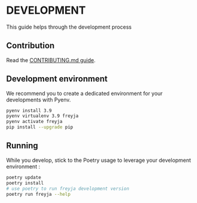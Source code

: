 # DEVELOPMENT

This guide helps through the development process

## Contribution

Read the [CONTRIBUTING.md guide](CONTRIBUTING.md).

## Development environment

We recommend you to create a dedicated environment for your developments with Pyenv.

```sh
pyenv install 3.9
pyenv virtualenv 3.9 freyja
pyenv activate freyja
pip install --upgrade pip
```

## Running

While you develop, stick to the Poetry usage to leverage your development environment :

```sh
poetry update
poetry install
# use poetry to run freyja development version
poetry run freyja --help
```
